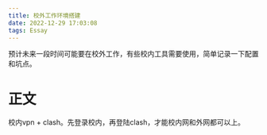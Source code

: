 ```yaml
---
title: 校外工作环境搭建
date: 2022-12-29 17:03:08
tags: Essay
---
```


预计未来一段时间可能要在校外工作，有些校内工具需要使用，简单记录一下配置和坑点。

<!--more-->

# 正文

校内vpn + clash。先登录校内，再登陆clash，才能校内网和外网都可以上。
